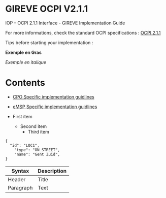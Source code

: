 # GIREVE OCPI V2.1.1
IOP – OCPI 2.1.1 Interface - GIREVE Implementation Guide

For more informations, check the standard OCPI specifications : [OCPI 2.1.1](https://github.com/ocpi/ocpi/tree/release-2.1.1-bugfixes#contents)

Tips before starting your implementation : 

**Exemple en Gras**

*Exemple en italique*

# Contents
- [CPO Specific implementation guidlines](cpo_edits.md)
- [eMSP Specific implementation guidlines](emsp_edits.md)



- First item
	- Second item
		- Third item 

```
{
  "id": "LOC1",
	"type": "ON_STREET",
	"name": "Gent Zuid",
}
```

| Syntax | Description |
| ----------- | ----------- |
| Header | Title |
| Paragraph | Text |
